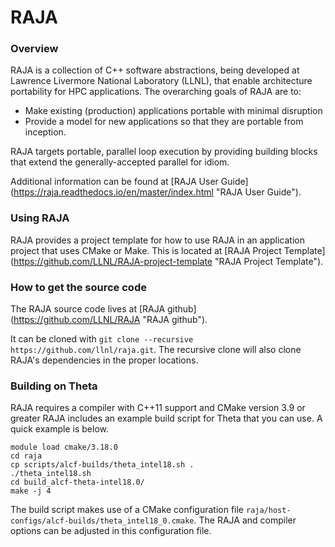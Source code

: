 # RAJA
### Overview
RAJA is a collection of C++ software abstractions, being developed at Lawrence 
Livermore National Laboratory (LLNL), that enable architecture portability for 
HPC applications. The overarching goals of RAJA are to:

- Make existing (production) applications portable with minimal disruption
- Provide a model for new applications so that they are portable from inception.

RAJA targets portable, parallel loop execution by providing building blocks that 
extend the generally-accepted parallel for idiom.

Additional information can be found at [RAJA User Guide] (https://raja.readthedocs.io/en/master/index.html "RAJA User Guide").


### Using RAJA
RAJA provides a project template for how to use RAJA in an application project 
that uses CMake or Make.  This is located at [RAJA Project Template] (https://github.com/LLNL/RAJA-project-template "RAJA Project Template").


### How to get the source code
The RAJA source code lives at [RAJA github] (https://github.com/LLNL/RAJA "RAJA github").

It can be cloned with `git clone --recursive https://github.com/llnl/raja.git`.
The recursive clone will also clone RAJA's dependencies in the proper locations.

### Building on Theta
RAJA requires a compiler with C++11 support and CMake version 3.9 or greater
RAJA includes an example build script for Theta that you can use.
A quick example is below.

```
module load cmake/3.18.0
cd raja
cp scripts/alcf-builds/theta_intel18.sh .
./theta_intel18.sh
cd build_alcf-theta-intel18.0/
make -j 4
```

The build script makes use of a CMake configuration file `raja/host-configs/alcf-builds/theta_intel18_0.cmake`.  The RAJA and compiler options can be adjusted in this configuration file.


